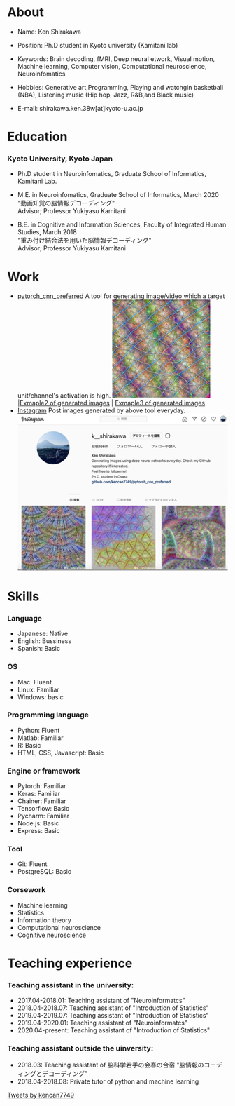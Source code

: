 
# About
- Name: Ken Shirakawa 
- Position: Ph.D student in Kyoto university (Kamitani lab)<br>
- Keywords: Brain decoding, fMRI, Deep neural etwork, Visual motion, Machine learning, Computer vision, Computational neuroscience, Neuroinfomatics<br>
- Hobbies: Generative art,Programming, Playing and watchgin basketball (NBA), Listening music (Hip hop, Jazz, R&B,and Black music) <br>

- E-mail: shirakawa.ken.38w[at]kyoto-u.ac.jp <br>

# Education
### Kyoto University, Kyoto Japan

- Ph.D student in Neuroinfomatics, Graduate School of Informatics, Kamitani Lab.

- M.E. in Neuroinfomatics, Graduate School of Informatics, March 2020<br>
"動画知覚の脳情報デコーディング" <br>
Advisor; Professor Yukiyasu Kamitani

- B.E. in Cognitive and Information Sciences, Faculty of Integrated Human Studies, March 2018<br>
"重み付け結合法を用いた脳情報デコーディング" <br>
Advisor; Professor Yukiyasu Kamitani

# Work
- [pytorch_cnn_preferred](https://github.com/kencan7749/pytorch_cnn_preferred)
A tool for generating image/video which a target unit/channel's activation is high.
![Exmaple1 of generated images](example1.jpg) |[Exmaple2 of generated images](example2.jpg) | [Exmaple3 of generated images](example3.jpg)
- [Instagram](https://www.instagram.com/k__shirakawa/)
Post images generated by above tool everyday.
![Caption of instagram](caption_of_instagram.png)

# Skills 
### Language
- Japanese: Native
- English:  Bussiness
- Spanish:  Basic

### OS
- Mac: Fluent
- Linux: Familiar
- Windows: basic

### Programming language
- Python: Fluent
- Matlab: Familiar
- R: Basic
- HTML, CSS, Javascript: Basic

### Engine or framework
- Pytorch: Familiar
- Keras: Familiar
- Chainer: Familiar
- Tensorflow: Basic
- Pycharm: Familiar
- Node.js: Basic
- Express: Basic

### Tool
- Git: Fluent
- PostgreSQL: Basic

### Corsework
- Machine learning
- Statistics
- Information theory
- Computational neuroscience
- Cognitive neuroscience


# Teaching experience

### Teaching assistant in the university:
- 2017.04-2018.01: Teaching assistant of "Neuroinformatcs"
- 2018.04-2018.07: Teaching assistant of "Introduction of Statistics"
- 2019.04-2019.07: Teaching assistant of "Introduction of Statistics"
- 2019.04-2020.01: Teaching assistant of "Neuroinformatcs"
- 2020.04-present: Teaching assistant of "Introduction of Statistics"


### Teaching assistant outside the uinversity:
- 2018.03: Teaching assistant of 脳科学若手の会春の合宿 "脳情報のコーディングとデコーディング"
- 2018.04-2018.08: Private tutor of python and machine learning


<a class="twitter-timeline" data-width="400" data-height="600" href="https://twitter.com/kencan7749?ref_src=twsrc%5Etfw">Tweets by kencan7749</a> <script async src="https://platform.twitter.com/widgets.js" charset="utf-8"></script>

